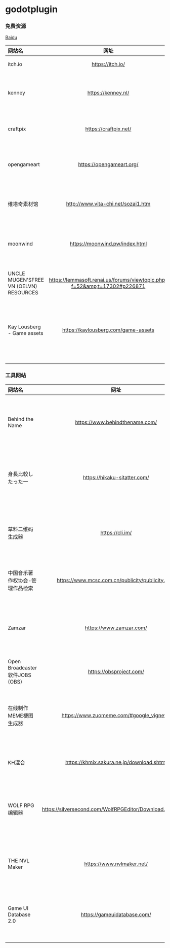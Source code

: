 # godotplugin
### 免费资源


[Baidu][1] 

[1]: https://www.baidu.com "百度一下"

| 网站名 | 网址 | 网站简介 |
| :--- | :---: | :---: |
| itch.io | https://itch.io/ | 独立游戏和素材网站 |
| kenney | https://kenney.nl/ | 开发者KenneyNL的个人网站。提供免费游戏资产素材下载 |
| craftpix | https://craftpix.net/ | 以2D游戏资产为主,内含收费资源与免费资源 |
| opengameart | https://opengameart.org/ | 开源游戏素材网站，使用该站点的素材前建议先阅读FAQ |
| 维塔奇素材馆 | http://www.vita-chi.net/sozai1.htm | 提供恐怖悬疑游戏风格的素材。使用前请务必阅读页面说明 |
| moonwind | https://moonwind.pw/index.html | 提供美术素材与音频素材下载使用前请务必阅读页面说明 |
| UNCLE MUGEN'SFREE VN (OELVN) RESOURCES | https://lemmasoft.renai.us/forums/viewtopic.php?f=52&amp;t=17302#p226871 | 由mugenjohncel发布于lemma论坛上分享的免费资源帖 |
| Kay Lousberg - Game assets | https://kaylousberg.com/game-assets | 创作者Kay Lousberg的个人网站，内含可商用的RPG与射击类等类型的游戏资产下载使用 |
|  |  |  |
|  |  |  |
|  |  |  |


### 工具网站
| 网站名 | 网址 | 网站简介 |
| :--- | :---: | :---: |
| Behind the Name | https://www.behindthename.com/ | 一个收集姓名与背后词源来历的网站，方便设定与起名 |
| 身長比較したった一 | https://hikaku-sitatter.com/ | 输入身高数据进行直观对比的网站,便于美术绘制人物时使用 |
| 草料二维码生成器 | https://cli.im/ | 生成二维码的网站,可以将社媒链接二维码化方便玩家扫描 |
| 中国音乐著作权协会-管理作品检索 | https://www.mcsc.com.cn/publicity/publicity.html | 可以检索协会内登记的音乐著作版权所属方 |
| Zamzar | https://www.zamzar.com/ | 在线文件转换格式网站 可转换文档、图片、音频、视频等 |
| Open Broadcaster 软件JOBS (OBS) | https://obsproject.com/ | 著名开源直播软件，也可录屏 |
| 在线制作MEME梗图生成器 | https://www.zuomeme.com/#google_vignette | 在线制作MEME与梗图，使用时请注意原素材的版权问题 |
| KH混合 | https://khmix.sakura.ne.jp/download.shtml | 古早GalGame画风纸娃娃软件下载 |
| WOLF RPG编辑器 | https://silversecond.com/WolfRPGEditor/Download.shtml#tool | 笔者不知道如何描述,但画风大家一定很熟悉，请自行看原站吧 |
| THE NVL Maker | https://www.nvlmaker.net/ | 引擎THE NVL Maker的官方网站,也提供相关素材索引 |
| Game UI Database 2.0 | https://gameuidatabase.com/ | 收录大量发行游戏UI的数据库建议仅作为设计参考使用 |
|  |  |  |
|  |  |  |
